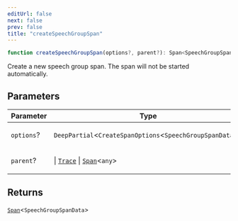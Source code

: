```yaml
---
editUrl: false
next: false
prev: false
title: "createSpeechGroupSpan"
---
```


```ts
function createSpeechGroupSpan(options?, parent?): Span<SpeechGroupSpanData>
```

Create a new speech group span. The span will not be started automatically.

## Parameters

<table>
<thead>
<tr>
<th>Parameter</th>
<th>Type</th>
</tr>
</thead>
<tbody>
<tr>
<td>

`options`?

</td>
<td>

`DeepPartial`\<`CreateSpanOptions`\<`SpeechGroupSpanData`\>\>

</td>
</tr>
<tr>
<td>

`parent`?

</td>
<td>

 \| [`Trace`](/openai-agents-js/openai/agents-core/classes/trace/) \| [`Span`](/openai-agents-js/openai/agents-core/classes/span/)\<`any`\>

</td>
</tr>
</tbody>
</table>

## Returns

[`Span`](/openai-agents-js/openai/agents-core/classes/span/)\<`SpeechGroupSpanData`\>

